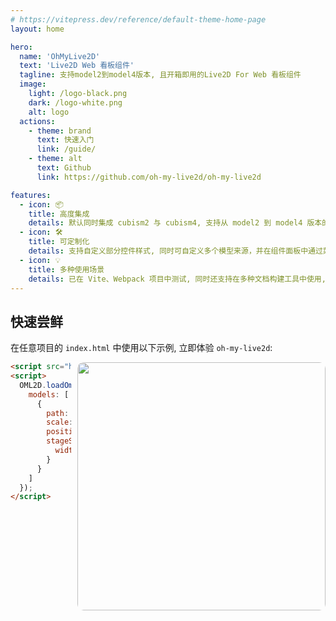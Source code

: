```yaml
---
# https://vitepress.dev/reference/default-theme-home-page
layout: home

hero:
  name: 'OhMyLive2D'
  text: 'Live2D Web 看板组件'
  tagline: 支持model2到model4版本, 且开箱即用的Live2D For Web 看板组件
  image:
    light: /logo-black.png
    dark: /logo-white.png
    alt: logo
  actions:
    - theme: brand
      text: 快速入门
      link: /guide/
    - theme: alt
      text: Github
      link: https://github.com/oh-my-live2d/oh-my-live2d

features:
  - icon: 📦
    title: 高度集成   ️
    details: 默认同时集成 cubism2 与 cubism4, 支持从 model2 到 model4 版本的模型, 且无需引入其他外部依赖
  - icon: 🛠️
    title: 可定制化
    details: 支持自定义部分控件样式, 同时可自定义多个模型来源，并在组件面板中通过菜单切换模型展示
  - icon: 💡
    title: 多种使用场景
    details: 已在 Vite、Webpack 项目中测试, 同时还支持在多种文档构建工具中使用, 例如 VitePress
---
```


## 快速尝鲜

在任意项目的 `index.html` 中使用以下示例, 立即体验 `oh-my-live2d`:

<img align="right" style="margin-left:10px;border-radius: 10px;height:397px" src="https://loclink-1259720482.cos.ap-beijing.myqcloud.com/image%E5%BD%95%E5%B1%8F2024-02-28%2017.49.14%202.GIF"/>

```html
<script src="https://cdn.jsdelivr.net/npm/oh-my-live2d/dist/index.min.js"></script>
<script>
  OML2D.loadOml2d({
    models: [
      {
        path: 'https://cdn.jsdelivr.net/gh/Eikanya/Live2d-model/Live2D/Senko_Normals/senko.model3.json',
        scale: 0.12,
        position: [-50, 50],
        stageStyle: {
          width: 320
        }
      }
    ]
  });
</script>
```
